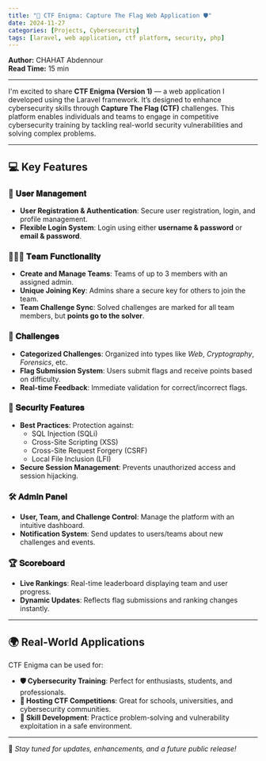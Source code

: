 ```yaml
---
title: "🚀 CTF Enigma: Capture The Flag Web Application 🛡️"
date: 2024-11-27
categories: [Projects, Cybersecurity]
tags: [laravel, web application, ctf platform, security, php]
---
```


**Author:** CHAHAT Abdennour  
**Read Time:** 15 min  

---

I'm excited to share **CTF Enigma (Version 1)** — a web application I developed using the Laravel framework. It’s designed to enhance cybersecurity skills through **Capture The Flag (CTF)** challenges. This platform enables individuals and teams to engage in competitive cybersecurity training by tackling real-world security vulnerabilities and solving complex problems.

---

## 💻 Key Features

### 👤 𝐔𝐬𝐞𝐫 𝐌𝐚𝐧𝐚𝐠𝐞𝐦𝐞𝐧𝐭
- **User Registration & Authentication**: Secure user registration, login, and profile management.
- **Flexible Login System**: Login using either **username & password** or **email & password**.

### 🧑‍🤝‍🧑 𝐓𝐞𝐚𝐦 𝐅𝐮𝐧𝐜𝐭𝐢𝐨𝐧𝐚𝐥𝐢𝐭𝐲
- **Create and Manage Teams**: Teams of up to 3 members with an assigned admin.
- **Unique Joining Key**: Admins share a secure key for others to join the team.
- **Team Challenge Sync**: Solved challenges are marked for all team members, but **points go to the solver**.

### 🧠 𝐂𝐡𝐚𝐥𝐥𝐞𝐧𝐠𝐞𝐬
- **Categorized Challenges**: Organized into types like *Web*, *Cryptography*, *Forensics*, etc.
- **Flag Submission System**: Users submit flags and receive points based on difficulty.
- **Real-time Feedback**: Immediate validation for correct/incorrect flags.

### 🔐 𝐒𝐞𝐜𝐮𝐫𝐢𝐭𝐲 𝐅𝐞𝐚𝐭𝐮𝐫𝐞𝐬
- **Best Practices**: Protection against:
  - SQL Injection (SQLi)
  - Cross-Site Scripting (XSS)
  - Cross-Site Request Forgery (CSRF)
  - Local File Inclusion (LFI)
- **Secure Session Management**: Prevents unauthorized access and session hijacking.

### 🛠️ 𝐀𝐝𝐦𝐢𝐧 𝐏𝐚𝐧𝐞𝐥
- **User, Team, and Challenge Control**: Manage the platform with an intuitive dashboard.
- **Notification System**: Send updates to users/teams about new challenges and events.

### 🏆 𝐒𝐜𝐨𝐫𝐞𝐛𝐨𝐚𝐫𝐝
- **Live Rankings**: Real-time leaderboard displaying team and user progress.
- **Dynamic Updates**: Reflects flag submissions and ranking changes instantly.

---

## 🌍 Real-World Applications

CTF Enigma can be used for:

- **🛡️ Cybersecurity Training**: Perfect for enthusiasts, students, and professionals.
- **🏁 Hosting CTF Competitions**: Great for schools, universities, and cybersecurity communities.
- **🧩 Skill Development**: Practice problem-solving and vulnerability exploitation in a safe environment.

---

🔗 *Stay tuned for updates, enhancements, and a future public release!*
